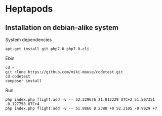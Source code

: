 # Heptapods

## Installation on debian-alike system

System dependencies
```
apt-get install git php7.0 php7.0-cli
```

Ebin
```
cd ~
git clone https://github.com/miki-mouse/codetest.git
cd codetest
composer install
```

Run
```
php index.php flight:add -v -- 52.229676 21.012229 UTC+2 51.507351 -0.127758 UTC+4
php index.php flight:add -v -- 51.8860 0.2388 +0 52.2105 -0.9929 +7
```